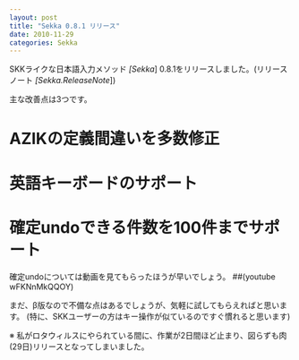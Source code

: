 ```yaml
---
layout: post
title: "Sekka 0.8.1 リリース"
date: 2010-11-29
categories: Sekka
---
```

SKKライクな日本語入力メソッド *[Sekka*] 0.8.1をリリースしました。(リリースノート *[Sekka.ReleaseNote*])

主な改善点は3つです。
# AZIKの定義間違いを多数修正
# 英語キーボードのサポート
# 確定undoできる件数を100件までサポート

確定undoについては動画を見てもらったほうが早いでしょう。
 ##(youtube wFKNnMkQQOY)

まだ、β版なので不備な点はあるでしょうが、気軽に試してもらえればと思います。
(特に、SKKユーザーの方はキー操作が似ているのですぐ慣れると思います)

※ 私がロタウィルスにやられている間に、作業が2日間ほど止まり、図らずも肉(29日)リリースとなってしまいました。
